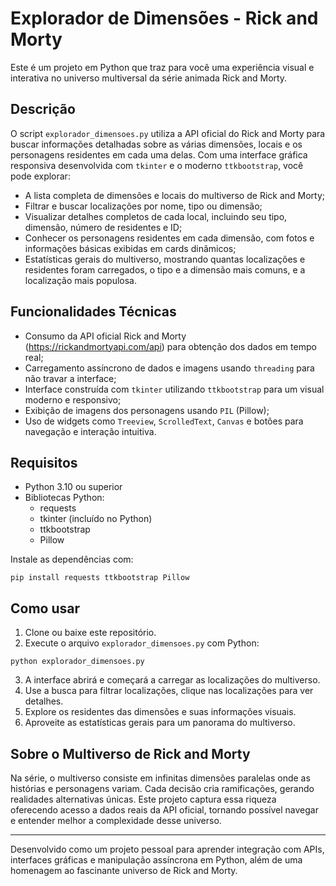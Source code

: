 # Explorador de Dimensões - Rick and Morty

Este é um projeto em Python que traz para você uma experiência visual e interativa no universo multiversal da série animada Rick and Morty.

## Descrição

O script `explorador_dimensoes.py` utiliza a API oficial do Rick and Morty para buscar informações detalhadas sobre as várias dimensões, locais e os personagens residentes em cada uma delas. Com uma interface gráfica responsiva desenvolvida com `tkinter` e o moderno `ttkbootstrap`, você pode explorar:

- A lista completa de dimensões e locais do multiverso de Rick and Morty;
- Filtrar e buscar localizações por nome, tipo ou dimensão;
- Visualizar detalhes completos de cada local, incluindo seu tipo, dimensão, número de residentes e ID;
- Conhecer os personagens residentes em cada dimensão, com fotos e informações básicas exibidas em cards dinâmicos;
- Estatísticas gerais do multiverso, mostrando quantas localizações e residentes foram carregados, o tipo e a dimensão mais comuns, e a localização mais populosa.

## Funcionalidades Técnicas

- Consumo da API oficial Rick and Morty (https://rickandmortyapi.com/api) para obtenção dos dados em tempo real;
- Carregamento assíncrono de dados e imagens usando `threading` para não travar a interface;
- Interface construída com `tkinter` utilizando `ttkbootstrap` para um visual moderno e responsivo;
- Exibição de imagens dos personagens usando `PIL` (Pillow);
- Uso de widgets como `Treeview`, `ScrolledText`, `Canvas` e botões para navegação e interação intuitiva.

## Requisitos

- Python 3.10 ou superior
- Bibliotecas Python:
  - requests
  - tkinter (incluído no Python)
  - ttkbootstrap
  - Pillow

Instale as dependências com:
```
pip install requests ttkbootstrap Pillow
```

## Como usar

1. Clone ou baixe este repositório.
2. Execute o arquivo `explorador_dimensoes.py` com Python:
```
python explorador_dimensoes.py
```
3. A interface abrirá e começará a carregar as localizações do multiverso.
4. Use a busca para filtrar localizações, clique nas localizações para ver detalhes.
5. Explore os residentes das dimensões e suas informações visuais.
6. Aproveite as estatísticas gerais para um panorama do multiverso.

## Sobre o Multiverso de Rick and Morty

Na série, o multiverso consiste em infinitas dimensões paralelas onde as histórias e personagens variam. Cada decisão cria ramificações, gerando realidades alternativas únicas. Este projeto captura essa riqueza oferecendo acesso a dados reais da API oficial, tornando possível navegar e entender melhor a complexidade desse universo.

---

Desenvolvido como um projeto pessoal para aprender integração com APIs, interfaces gráficas e manipulação assíncrona em Python, além de uma homenagem ao fascinante universo de Rick and Morty.
